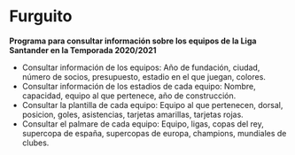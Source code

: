 #  Furguito
<b>Programa para consultar información sobre los equipos de la Liga Santander en la Temporada 2020/2021</b>
 
 <ul>
 <li>
 Consultar información de los equipos: Año de fundación, ciudad, número de socios, presupuesto, estadio en el que juegan, colores.
  <li>
   Consultar información de los estadios de cada equipo: Nombre, capacidad, equipo al que pertenece, año de construcción.
   <li>
    Consultar la plantilla de cada equipo: Equipo al que pertenecen, dorsal, posicion, goles, asistencias, tarjetas amarillas, tarjetas rojas.
    <li>
     Consultar el palmare de cada equipo: Equipo, ligas, copas del rey, supercopa de españa, supercopas de europa, champions, mundiales de clubes.
